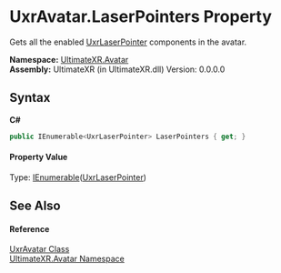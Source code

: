 # UxrAvatar.LaserPointers Property 
 

Gets all the enabled <a href="T_UltimateXR_UI_UxrLaserPointer">UxrLaserPointer</a> components in the avatar.

**Namespace:**&nbsp;<a href="N_UltimateXR_Avatar">UltimateXR.Avatar</a><br />**Assembly:**&nbsp;UltimateXR (in UltimateXR.dll) Version: 0.0.0.0

## Syntax

**C#**<br />
``` C#
public IEnumerable<UxrLaserPointer> LaserPointers { get; }
```


#### Property Value
Type: <a href="https://docs.microsoft.com/dotnet/api/system.collections.generic.ienumerable-1" target="_blank" rel="noopener noreferrer">IEnumerable</a>(<a href="T_UltimateXR_UI_UxrLaserPointer">UxrLaserPointer</a>)

## See Also


#### Reference
<a href="T_UltimateXR_Avatar_UxrAvatar">UxrAvatar Class</a><br /><a href="N_UltimateXR_Avatar">UltimateXR.Avatar Namespace</a><br />